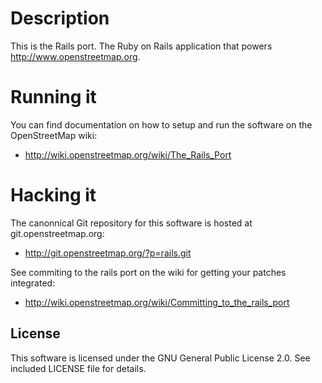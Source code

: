 # Description

This is the Rails port. The Ruby on Rails application that powers
http://www.openstreetmap.org.

# Running it

You can find documentation on how to setup and run the software on the
OpenStreetMap wiki:

* http://wiki.openstreetmap.org/wiki/The_Rails_Port
    
# Hacking it

The canonnical Git repository for this software is hosted at
git.openstreetmap.org:

* http://git.openstreetmap.org/?p=rails.git
    
See commiting to the rails port on the wiki for getting your patches
integrated:

* http://wiki.openstreetmap.org/wiki/Committing_to_the_rails_port

## License

This software is licensed under the GNU General Public License 2.0.
See included LICENSE file for details.
